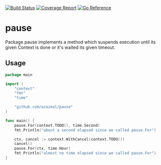 [![Build Status](https://github.com/azazeal/pause/actions/workflows/build.yml/badge.svg)](https://github.com/azazeal/pause/actions/workflows/build.yml)
[![Coverage Report](https://coveralls.io/repos/github/pause/fly/badge.svg?branch=master)](https://coveralls.io/github/azazeal/pause?branch=master)
[![Go Reference](https://pkg.go.dev/badge/github.com/pause/fly.svg)](https://pkg.go.dev/github.com/azazeal/pause)

# pause

Package pause implements a method which suspends execution until its given
Context is done or it's waited its given timeout.

## Usage

```go
package main

import (
	"context"
	"fmt"
	"time"

	"github.com/azazeal/pause"
)

func main() {
	pause.For(context.TODO(), time.Second)
	fmt.Println("about a second elapsed since we called pause.For")

	ctx, cancel := context.WithCancel(context.TODO())
	cancel()
	pause.For(ctx, time.Hour)
	fmt.Println("almost no time elapsed since we called pause.For")
}
```

